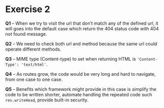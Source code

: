 # Exercise 2

**Q1** – When we try to visit the url that don’t match any of the defined url, it will goes into the default case which return the 404 status code with 404 not found message.

**Q2** – We need to check both url and method because the same url could operate different methods.

**Q3** – MIME type (Content-type) to set when returning HTML is `'Content-Type': 'text/html'`.

**Q4** – As routes grow, the code would be very long and hard to navigate, from one case to one case.

**Q5** – Benefits which framework might provide in this case is simplify the code to be written shorter, automate handling the repeated code such `res.writeHead`, provide built-in security.
